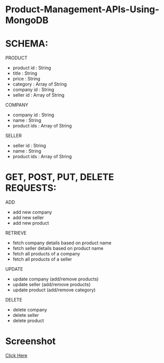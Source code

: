 # Product-Management-APIs-Using-MongoDB

# SCHEMA:


PRODUCT 

* product id : String
* title : String
* price : String
* category : Array of String
* company id : String
* seller id : Array of String


COMPANY

* company id : String
* name : String
* product ids : Array of String


SELLER 

* seller id : String
* name : String
* product ids : Array of String


# GET, POST, PUT, DELETE REQUESTS:

ADD

* add new company
* add new seller
* add new product

RETRIEVE

* fetch company details based on product name
* fetch seller details based on product name
* fetch all products of a company
* fetch all products of a seller

UPDATE 

* update company (add/remove products)
* update seller (add/remove products)
* update product (add/remove category)

DELETE

* delete company
* delete seller
* delete product

# Screenshot
<a id="user-content-Screenshots" class="anchor" aria-hidden="true" href="#Screenshots"></a>

<a href="https://github.com/BonyManjarawala/Product-Management-APIs-MongoDB/tree/main/ProductMangementAPIs(MongoDB)/Postman"> Click Here</a>
